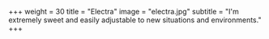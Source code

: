 +++
weight = 30
title = "Electra"
image = "electra.jpg"
subtitle = "I'm extremely sweet and easily adjustable to new situations and environments."
+++
